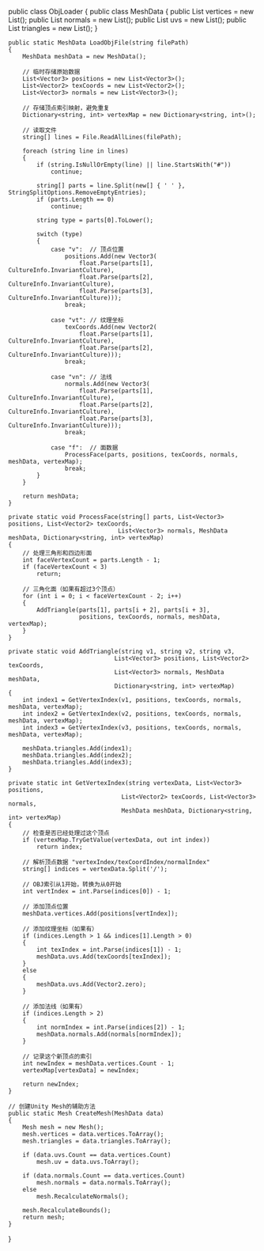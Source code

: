 public class ObjLoader
{
    public class MeshData
    {
        public List<Vector3> vertices = new List<Vector3>();
        public List<Vector3> normals = new List<Vector3>();
        public List<Vector2> uvs = new List<Vector2>();
        public List<int> triangles = new List<int>();
    }

    public static MeshData LoadObjFile(string filePath)
    {
        MeshData meshData = new MeshData();
        
        // 临时存储原始数据
        List<Vector3> positions = new List<Vector3>();
        List<Vector2> texCoords = new List<Vector2>();
        List<Vector3> normals = new List<Vector3>();
        
        // 存储顶点索引映射，避免重复
        Dictionary<string, int> vertexMap = new Dictionary<string, int>();
        
        // 读取文件
        string[] lines = File.ReadAllLines(filePath);
        
        foreach (string line in lines)
        {
            if (string.IsNullOrEmpty(line) || line.StartsWith("#"))
                continue;
                
            string[] parts = line.Split(new[] { ' ' }, StringSplitOptions.RemoveEmptyEntries);
            if (parts.Length == 0)
                continue;
                
            string type = parts[0].ToLower();
            
            switch (type)
            {
                case "v":  // 顶点位置
                    positions.Add(new Vector3(
                        float.Parse(parts[1], CultureInfo.InvariantCulture),
                        float.Parse(parts[2], CultureInfo.InvariantCulture),
                        float.Parse(parts[3], CultureInfo.InvariantCulture)));
                    break;
                    
                case "vt": // 纹理坐标
                    texCoords.Add(new Vector2(
                        float.Parse(parts[1], CultureInfo.InvariantCulture),
                        float.Parse(parts[2], CultureInfo.InvariantCulture)));
                    break;
                    
                case "vn": // 法线
                    normals.Add(new Vector3(
                        float.Parse(parts[1], CultureInfo.InvariantCulture),
                        float.Parse(parts[2], CultureInfo.InvariantCulture),
                        float.Parse(parts[3], CultureInfo.InvariantCulture)));
                    break;
                    
                case "f":  // 面数据
                    ProcessFace(parts, positions, texCoords, normals, meshData, vertexMap);
                    break;
            }
        }
        
        return meshData;
    }

    private static void ProcessFace(string[] parts, List<Vector3> positions, List<Vector2> texCoords, 
                                   List<Vector3> normals, MeshData meshData, Dictionary<string, int> vertexMap)
    {
        // 处理三角形和四边形面
        int faceVertexCount = parts.Length - 1;
        if (faceVertexCount < 3)
            return;
            
        // 三角化面（如果有超过3个顶点）
        for (int i = 0; i < faceVertexCount - 2; i++)
        {
            AddTriangle(parts[1], parts[i + 2], parts[i + 3], 
                        positions, texCoords, normals, meshData, vertexMap);
        }
    }

    private static void AddTriangle(string v1, string v2, string v3, 
                                  List<Vector3> positions, List<Vector2> texCoords, 
                                  List<Vector3> normals, MeshData meshData, 
                                  Dictionary<string, int> vertexMap)
    {
        int index1 = GetVertexIndex(v1, positions, texCoords, normals, meshData, vertexMap);
        int index2 = GetVertexIndex(v2, positions, texCoords, normals, meshData, vertexMap);
        int index3 = GetVertexIndex(v3, positions, texCoords, normals, meshData, vertexMap);
        
        meshData.triangles.Add(index1);
        meshData.triangles.Add(index2);
        meshData.triangles.Add(index3);
    }

    private static int GetVertexIndex(string vertexData, List<Vector3> positions, 
                                    List<Vector2> texCoords, List<Vector3> normals, 
                                    MeshData meshData, Dictionary<string, int> vertexMap)
    {
        // 检查是否已经处理过这个顶点
        if (vertexMap.TryGetValue(vertexData, out int index))
            return index;
            
        // 解析顶点数据 "vertexIndex/texCoordIndex/normalIndex"
        string[] indices = vertexData.Split('/');
        
        // OBJ索引从1开始，转换为从0开始
        int vertIndex = int.Parse(indices[0]) - 1;
        
        // 添加顶点位置
        meshData.vertices.Add(positions[vertIndex]);
        
        // 添加纹理坐标（如果有）
        if (indices.Length > 1 && indices[1].Length > 0)
        {
            int texIndex = int.Parse(indices[1]) - 1;
            meshData.uvs.Add(texCoords[texIndex]);
        }
        else
        {
            meshData.uvs.Add(Vector2.zero);
        }
        
        // 添加法线（如果有）
        if (indices.Length > 2)
        {
            int normIndex = int.Parse(indices[2]) - 1;
            meshData.normals.Add(normals[normIndex]);
        }
        
        // 记录这个新顶点的索引
        int newIndex = meshData.vertices.Count - 1;
        vertexMap[vertexData] = newIndex;
        
        return newIndex;
    }

    // 创建Unity Mesh的辅助方法
    public static Mesh CreateMesh(MeshData data)
    {
        Mesh mesh = new Mesh();
        mesh.vertices = data.vertices.ToArray();
        mesh.triangles = data.triangles.ToArray();
        
        if (data.uvs.Count == data.vertices.Count)
            mesh.uv = data.uvs.ToArray();
            
        if (data.normals.Count == data.vertices.Count)
            mesh.normals = data.normals.ToArray();
        else
            mesh.RecalculateNormals();
            
        mesh.RecalculateBounds();
        return mesh;
    }
}